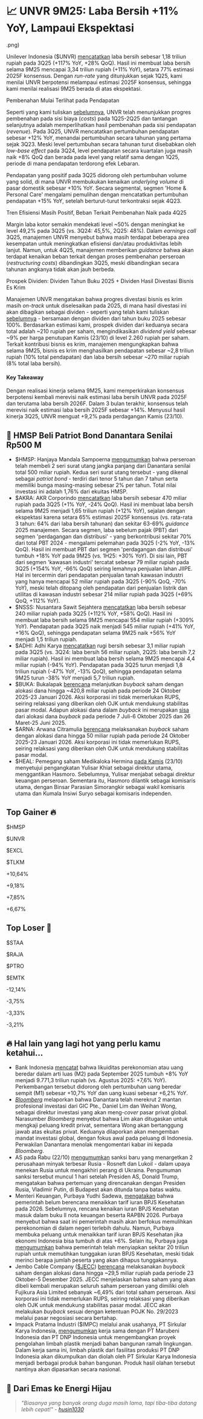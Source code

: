 # 📈 UNVR 9M25: Laba Bersih +11% YoY, Lampaui Ekspektasi

.png)

Unilever Indonesia ($UNVR) [mencatatkan](https://www.idx.co.id/StaticData/NewsAndAnnouncement/ANNOUNCEMENTSTOCK/From_EREP/202510/20251023071347-57858-0/UNVR%20Q3%202025%20FINAL.pdf) laba bersih sebesar 1,18 triliun rupiah pada 3Q25 (+117% YoY, +28% QoQ). Hasil ini membuat laba bersih selama 9M25 mencapai 3,34 triliun rupiah (+11% YoY), setara 77% estimasi 2025F konsensus. Dengan _run-rate_ yang ditunjukkan sejak 1Q25, kami menilai UNVR berpotensi melampaui estimasi 2025F konsensus, sehingga kami menilai realisasi 9M25 berada di atas ekspektasi.

Pembenahan Mulai Terlihat pada Pendapatan

Seperti yang kami tuliskan [sebelumnya](https://stockbit.com/post/18306407), UNVR telah menunjukkan progres pembenahan pada sisi biaya (_costs_) pada 1Q25-2Q25 dan tantangan selanjutnya adalah memperlihatkan hasil pembenahan pada sisi pendapatan (_revenue_). Pada 3Q25, UNVR mencatatkan pertumbuhan pendapatan sebesar +12% YoY, menandai pertumbuhan secara tahunan yang pertama sejak 3Q23. Meski level pertumbuhan secara tahunan turut disebabkan oleh _low-base effect_ pada 3Q24, level pendapatan secara kuartalan juga masih naik +8% QoQ dan berada pada level yang relatif sama dengan 1Q25, periode di mana pendapatan terdorong efek Lebaran.

Pendapatan yang positif pada 3Q25 didorong oleh pertumbuhan volume yang solid, di mana UNVR membukukan kenaikan _underlying volume_ di pasar domestik sebesar +10% YoY. Secara segmental, segmen 'Home & Personal Care' mengalami pemulihan dengan mencatatkan pertumbuhan pendapatan +15% YoY, setelah berturut-turut terkontraksi sejak 4Q23.

Tren Efisiensi Masih Positif, Beban Terkait Pembenahan Naik pada 4Q25

Margin laba kotor semakin mendekati level ~50% dengan meningkat ke level 49,2% pada 3Q25 (vs. 3Q24: 45,5%, 2Q25: 48%). Dalam _earnings call_ 3Q25, manajemen UNVR menyebut bahwa masih terdapat beberapa area kesempatan untuk meningkatkan efisiensi dan/atau produktivitas lebih lanjut. Namun, untuk 4Q25, manajemen memberikan _guidance_ bahwa akan terdapat kenaikan beban terkait dengan proses pembenahan perseroan (_restructuring costs_) dibandingkan 3Q25, meski dibandingkan secara tahunan angkanya tidak akan jauh berbeda.

Prospek Dividen: Dividen Tahun Buku 2025 + Dividen Hasil Divestasi Bisnis Es Krim

Manajemen UNVR mengatakan bahwa progres divestasi bisnis es krim masih _on-track_ untuk diselesaikan pada 2025, di mana hasil divestasi ini akan dibagikan sebagai dividen - seperti yang telah kami tuliskan [sebelumnya](https://snips.stockbit.com/snips-terbaru/unvr-jual-bisnis-es-krim-rp7-t) - bersamaan dengan dividen dari tahun buku 2025 sebesar 100%. Berdasarkan estimasi kami, prospek dividen dari keduanya secara total adalah ~210 rupiah per saham, mengindikasikan _dividend yield_ sebesar ~9% per harga penutupan Kamis (23/10) di level 2.260 rupiah per saham. Terkait kontribusi bisnis es krim, manajemen mengungkapkan bahwa selama 9M25, bisnis es krim menghasilkan pendapatan sebesar ~2,8 triliun rupiah (10% total pendapatan) dan laba bersih sebesar ~270 miliar rupiah (8% total laba bersih).

#### Key Takeaway

Dengan realisasi kinerja selama 9M25, kami memperkirakan konsensus berpotensi kembali merevisi naik estimasi laba bersih UNVR pada 2025F dan terutama laba bersih 2026F. Dalam 3 bulan terakhir, konsensus telah merevisi naik estimasi laba bersih 2025F sebesar +14%. Menyusul hasil kinerja 3Q25, UNVR menguat +9,2% pada perdagangan Kamis (23/10).

## 📃 HMSP Beli Patriot Bond Danantara Senilai Rp500 M

- $HMSP: Hanjaya Mandala Sampoerna [mengumumkan](https://www.idx.co.id/StaticData/NewsAndAnnouncement/ANNOUNCEMENTSTOCK/From_EREP/202510/aa8e9ff899_aae91369ec.pdf) bahwa perseroan telah membeli 2 seri surat utang jangka panjang dari Danantara senilai total 500 miliar rupiah. Kedua seri surat utang tersebut - yang dikenal sebagai _patriot bond_ - terdiri dari tenor 5 tahun dan 7 tahun serta memiliki bunga masing-masing sebesar 2% per tahun. Total nilai investasi ini adalah 1,76% dari ekuitas HMSP.
- $AKRA: AKR Corporindo [mencatatkan](https://www.idx.co.id/StaticData/NewsAndAnnouncement/ANNOUNCEMENTSTOCK/From_EREP/202510/20251023103504-57818-0/PT%20AKR%20Corporindo%20Tbk.%2030%20September%202025_release.pdf) laba bersih sebesar 470 miliar rupiah pada 3Q25 (+1% YoY, \-24% QoQ). Hasil ini membuat laba bersih selama 9M25 menjadi 1,65 triliun rupiah (+12% YoY), sejalan dengan ekspektasi karena setara 65% estimasi 2025F konsensus (vs. rata-rata 3 tahun: 64% dari laba bersih tahunan) dan sekitar 63-69% _guidance_ 2025 manajemen. Secara segmen, laba sebelum pajak (PBT) dari segmen 'perdagangan dan distribusi' - yang berkontribusi sekitar 70% dari total PBT 2024 - mengalami pelemahan pada 3Q25 (-2% YoY, -13% QoQ). Hasil ini membuat PBT dari segmen 'perdagangan dan distribusi' tumbuh +18% YoY pada 9M25 (vs. 1H25: +30% YoY). Di sisi lain, PBT dari segmen 'kawasan industri' tercatat sebesar 79 miliar rupiah pada 3Q25 (+154% YoY, -66% QoQ) seiring lemahnya penjualan lahan JIIPE. Hal ini tercermin dari pendapatan penjualan tanah kawasan industri yang hanya mencapai 52 miliar rupiah pada 3Q25 (-90% QoQ, -70% YoY), meski telah ditopang oleh pendapatan dari penjualan listrik dan utilitas di kawasan industri sebesar 214 miliar rupiah pada 3Q25 (+69% QoQ, +112% YoY).
- $NSSS: Nusantara Sawit Sejahtera [mencatatkan](https://www.idx.co.id/StaticData/NewsAndAnnouncement/ANNOUNCEMENTSTOCK/From_EREP/202510/20251022200356-58064-0/Laporan%20Keuangan%20NSSS%20Q3%202025.pdf) laba bersih sebesar 240 miliar rupiah pada 3Q25 (+112% YoY, +58% QoQ). Hasil ini membuat laba bersih selama 9M25 mencapai 554 miliar rupiah (+309% YoY). Pendapatan pada 3Q25 naik menjadi 545 miliar rupiah (+41% YoY, +16% QoQ), sehingga pendapatan selama 9M25 naik +56% YoY menjadi 1,5 triliun rupiah.
- $ADHI: Adhi Karya [mencatatkan](https://emitten-announcement.stockbit.com/attachments/ADHI_LK_30_September_2025.pdf) rugi bersih sebesar 3,1 miliar rupiah pada 3Q25 (vs. 3Q24: laba bersih 56 miliar rupiah, 2Q25: laba bersih 7,2 miliar rupiah). Hasil ini membuat laba bersih selama 9M25 mencapai 4,4 miliar rupiah (\-94% YoY). Pendapatan pada 3Q25 turun menjadi 1,8 triliun rupiah (-47% YoY, -13% QoQ), sehingga pendapatan selama 9M25 turun -38% YoY menjadi 5,7 triliun rupiah.
- $BUKA: Bukalapak [berencana](https://www.idx.co.id/StaticData/NewsAndAnnouncement/ANNOUNCEMENTSTOCK/From_EREP/202510/4a38a3bfd9_d070461ae9.pdf) melanjutkan _buyback_ saham dengan alokasi dana hingga ~420,8 miliar rupiah pada periode 24 Oktober 2025-23 Januari 2026. Aksi korporasi ini tidak memerlukan RUPS, seiring relaksasi yang diberikan oleh OJK untuk mendukung stabilitas pasar modal. Adapun alokasi dana dalam _buyback_ ini merupakan [sisa](https://snips.stockbit.com/snips-terbaru/target-apbn-2025-direvisi-defisit-melebar-pertumbuhan-ekonomi-melambat#:~:text=%24BUKA%3A%20Bukalapak%20berencana,25%20Juni%202025) dari alokasi dana _buyback_ pada periode 7 Juli-6 Oktober 2025 dan 26 Maret-25 Juni 2025.
- $ARNA: Arwana Citramulia [berencana](https://www.idx.co.id/StaticData/NewsAndAnnouncement/ANNOUNCEMENTSTOCK/From_EREP/202510/c2ba686260_99658b56e6.pdf) melaksanakan _buyback_ saham dengan alokasi dana hingga 50 miliar rupiah pada periode 24 Oktober 2025-23 Januari 2026. Aksi korporasi ini tidak memerlukan RUPS, seiring relaksasi yang diberikan oleh OJK untuk mendukung stabilitas pasar modal.
- $HEAL: Pemegang saham Medikaloka Hermina [pada Kamis](https://www.idx.co.id/StaticData/NewsAndAnnouncement/ANNOUNCEMENTSTOCK/From_EREP/202510/791c157920_d363f168c2.pdf) (23/10) menyetujui pengangkatan Yulisar Khiat sebagai direktur utama, menggantikan Hasmoro. Sebelumnya, Yulisar menjabat sebagai direktur keuangan perseroan. Sementara itu, Hasmoro dilantik sebagai komisaris utama, dengan Binsar Parasian Simorangkir sebagai wakil komisaris utama dan Kumala Insiwi Suryo sebagai komisaris independen.

## Top Gainer 🔥

$HMSP

$UNVR

$EXCL

$TLKM

+10,64%

+9,18%

+7,85%

+6,67%

## Top Loser 🤕

$STAA

$RAJA

$PTRO

$EMTK

\-12,14%

\-3,75%

\-3,33%

\-3,21%

## 🔥 Hal lain yang lagi hot yang perlu kamu ketahui...

- Bank Indonesia [mencatat](https://www.bi.go.id/id/publikasi/ruang-media/news-release/Pages/sp_2725125.aspx) bahwa likuiditas perekonomian atau uang beredar dalam arti luas (M2) pada September 2025 tumbuh +8% YoY menjadi 9.771,3 triliun rupiah (vs. Agustus 2025: +7,6% YoY). Perkembangan tersebut didorong oleh pertumbuhan uang beredar sempit (M1) sebesar +10,7% YoY dan uang kuasi sebesar +6,2% YoY.
- [_Bloomberg_](https://www.bloomberg.com/news/articles/2025-10-23/danantara-hires-ex-gic-executives-to-lead-private-market-push) melaporkan bahwa Danantara telah merekrut 2 mantan profesional investasi dari GIC Pte., Daniel Lim dan Weihan Wong, sebagai direktur investasi yang akan meng-_cover_ pasar privat global. Narasumber _Bloomberg_ menyebut bahwa Lim akan ditugaskan untuk mengkaji peluang kredit privat, sementara Wong akan bertanggung jawab atas ekuitas privat. Keduanya dilaporkan akan mengemban mandat investasi global, dengan fokus awal pada peluang di Indonesia. Perwakilan Danantara menolak mengomentari kabar ini kepada _Bloomberg_.
- AS pada Rabu (22/10) [mengumumkan](https://www.bbc.com/news/articles/cd6758pn6ylo) sanksi baru yang menargetkan 2 perusahaan minyak terbesar Rusia - Rosneft dan Lukoil - dalam upaya menekan Rusia untuk mengakhiri perang di Ukraina. Pengumuman sanksi tersebut muncul 1 hari setelah Presiden AS, Donald Trump, mengatakan bahwa pertemuan yang direncanakan dengan Presiden Rusia, Vladimir Putin, di Budapest akan ditunda tanpa batas waktu.
- Menteri Keuangan, Purbaya Yudhi Sadewa, [mengatakan](https://nasional.kontan.co.id/news/fokus-pulihkan-ekonomi-menkeu-pastikan-iuran-bpjs-kesehatan-tak-naik-tahun-depan) bahwa pemerintah belum berencana menaikkan tarif iuran BPJS Kesehatan pada 2026. Sebelumnya, rencana kenaikan iuran BPJS Kesehatan masuk dalam buku II nota keuangan beserta RAPBN 2026. Purbaya menyebut bahwa saat ini pemerintah masih akan berfokus memulihkan perekonomian di dalam negeri terlebih dahulu. Namun, Purbaya membuka peluang untuk menaikkan tarif iuran BPJS Kesehatan jika ekonomi Indonesia bisa tumbuh di atas +6%. Selain itu, Purbaya juga [mengumumkan](https://www.kompas.id/artikel/anggaran-rp-20-triliun-di-disiapkan-untuk-pemutihan-tunggakan-bpjs-kesehatan) bahwa pemerintah telah menyiapkan sekitar 20 triliun rupiah untuk memutihkan tunggakan iuran BPJS Kesehatan, meski tidak merinci berapa jumlah peserta yang akan dihapus tunggakannya.
- Jembo Cable Company ([$JECC](https://stockbit.com/symbol/IJECC)) [berencana](https://www.idx.co.id/StaticData/NewsAndAnnouncement/ANNOUNCEMENTSTOCK/From_EREP/202510/0d3b19ad8e_dd258ffd48.pdf) melaksanakan _buyback_ saham dengan alokasi dana hingga ~29,5 miliar rupiah pada periode 23 Oktober-5 Desember 2025. JECC menjelaskan bahwa saham yang akan dibeli kembali merupakan seluruh saham perseroan yang dimiliki oleh Fujikura Asia Limited sebanyak ~6,49% dari total saham perseroan. Aksi korporasi ini tidak memerlukan RUPS, seiring relaksasi yang diberikan oleh OJK untuk mendukung stabilitas pasar modal. JECC akan melakukan _buyback_ sesuai dengan ketentuan POJK No. 29/2023 melalui pasar negosiasi secara bertahap.
- Impack Pratama Industri ($IMPC) melalui anak usahanya, PT Sirkular Karya Indonesia, [mengumumkan](https://investasi.kontan.co.id/news/impack-pratama-impc-gaet-perusahaan-jepang-untuk-proyek-pengolahan-limbah-plastik) kerja sama dengan PT Marubeni Indonesia dan PT DNP Indonesia untuk mengembangkan proyek pengolahan limbah plastik menjadi bahan bangunan ramah lingkungan. Dalam kerja sama ini, limbah plastik dari fasilitas produksi PT DNP Indonesia akan dikumpulkan dan diolah oleh PT Sirkular Karya Indonesia menjadi berbagai produk bahan bangunan. Produk hasil olahan tersebut nantinya akan dipasarkan secara nasional.

## 🔋 Dari Emas ke Energi Hijau

> _"Biasanya yang banyak orang duga masih lama, tapi tiba-tiba datang lebih cepat!" -_ [_husin1030_](https://stockbit.com/husin1030?source=0)

######
